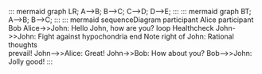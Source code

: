 ::: mermaid
graph LR;
    A-->B;
    B-->C;
    C-->D;
    D-->E;
:::
::: mermaid
graph BT;
A-->B;
B-->C;
:::
::: mermaid
sequenceDiagram
    participant Alice
    participant Bob
    Alice->>John: Hello John, how are you?
    loop Healthcheck
        John->>John: Fight against hypochondria
    end
    Note right of John: Rational thoughts <br/>prevail!
    John-->>Alice: Great!
    John->>Bob: How about you?
    Bob-->>John: Jolly good!
    :::